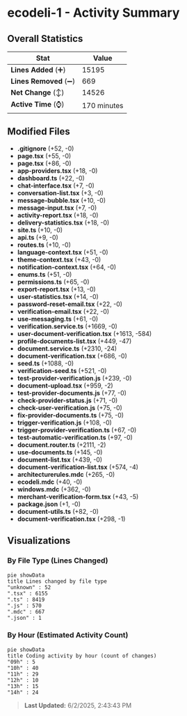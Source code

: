 # ecodeli-1 - Activity Summary 

## Overall Statistics

| Stat                   | Value                                                             |
| ---------------------- | ----------------------------------------------------------------- |
| **Lines Added** (➕)   | 15195                                          |
| **Lines Removed** (➖) | 669                                        |
| **Net Change** (↕)    | 14526                |
| **Active Time** (⌚)   | 170 minutes |


## Modified Files
- **.gitignore** (+52, -0)
- **page.tsx** (+55, -0)
- **page.tsx** (+86, -0)
- **app-providers.tsx** (+18, -0)
- **dashboard.ts** (+22, -0)
- **chat-interface.tsx** (+7, -0)
- **conversation-list.tsx** (+3, -0)
- **message-bubble.tsx** (+10, -0)
- **message-input.tsx** (+7, -0)
- **activity-report.tsx** (+18, -0)
- **delivery-statistics.tsx** (+18, -0)
- **site.ts** (+10, -0)
- **api.ts** (+9, -0)
- **routes.ts** (+10, -0)
- **language-context.tsx** (+51, -0)
- **theme-context.tsx** (+43, -0)
- **notification-context.tsx** (+64, -0)
- **enums.ts** (+51, -0)
- **permissions.ts** (+65, -0)
- **export-report.tsx** (+13, -0)
- **user-statistics.tsx** (+14, -0)
- **password-reset-email.tsx** (+22, -0)
- **verification-email.tsx** (+22, -0)
- **use-messaging.ts** (+61, -0)
- **verification.service.ts** (+1669, -0)
- **user-document-verification.tsx** (+1613, -584)
- **profile-documents-list.tsx** (+449, -47)
- **document.service.ts** (+2310, -24)
- **document-verification.tsx** (+686, -0)
- **seed.ts** (+1088, -0)
- **verification-seed.ts** (+521, -0)
- **test-provider-verification.js** (+239, -0)
- **document-upload.tsx** (+959, -2)
- **test-provider-documents.js** (+77, -0)
- **check-provider-status.js** (+71, -0)
- **check-user-verification.js** (+75, -0)
- **fix-provider-documents.ts** (+75, -0)
- **trigger-verification.js** (+108, -0)
- **trigger-provider-verification.ts** (+67, -0)
- **test-automatic-verification.ts** (+97, -0)
- **document.router.ts** (+2111, -2)
- **use-documents.ts** (+145, -0)
- **document-list.tsx** (+439, -0)
- **document-verification-list.tsx** (+574, -4)
- **architecturerules.mdc** (+265, -0)
- **ecodeli.mdc** (+40, -0)
- **windows.mdc** (+362, -0)
- **merchant-verification-form.tsx** (+43, -5)
- **package.json** (+1, -0)
- **document-utils.ts** (+82, -0)
- **document-verification.tsx** (+298, -1)

## Visualizations

### By File Type (Lines Changed)

```mermaid
pie showData
title Lines changed by file type
"unknown" : 52
".tsx" : 6155
".ts" : 8419
".js" : 570
".mdc" : 667
".json" : 1
```

### By Hour (Estimated Activity Count)

```mermaid
pie showData
title Coding activity by hour (count of changes)
"09h" : 5
"10h" : 40
"11h" : 29
"12h" : 10
"13h" : 15
"14h" : 24
```


> **Last Updated:** 6/2/2025, 2:43:43 PM